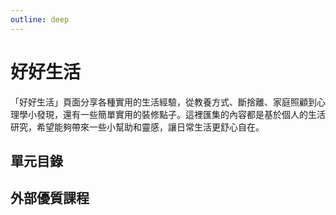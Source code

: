```yaml
---
outline: deep
---
```


# 好好生活

「好好生活」頁面分享各種實用的生活經驗，從教養方式、斷捨離、家庭照顧到心理學小發現，還有一些簡單實用的裝修點子。這裡匯集的內容都是基於個人的生活研究，希望能夠帶來一些小幫助和靈感，讓日常生活更舒心自在。

## 單元目錄

<DigitalDocuments :items="digitalDocumentItems"></DigitalDocuments>

## 外部優質課程

<Courses :modelValue="courseItems"></Courses>

<script setup>
import DigitalDocuments from '../components/digitalDocuments.vue'
import Courses from '../components/courses.vue'

const digitalDocumentItems = [
    // {
    //     url: './scarcity',
    //     name: '匱乏心理學',
    //     keywords: ['新文明病', '認知匱乏', '匱乏循環', '打造寬鬆'],
    //     audience: ['玩過財富流想多了解精力的人', '想知道為何缺錢時不該借貸或主動投資的人', '對基本的認知心理學感興趣的人'],
    //     rating: 3
    // },
    {
        url: './education',
        name: '我是學渣，也是黑馬',
        keywords: ['傷仲永', '教育問題', '喚醒黑馬', '教養假想'],
        audience: ['正在尋求個人成長和突破的人', '面臨教育或職業困境的學生和年輕人', '在教育與教養中受過傷的人'],
        rating: 3
    },
    {
        url: './carer',
        name: '我是照顧者',
        keywords: ['延遲老化', '照顧資源', '醫療資源', '跨領域整合'],
        audience: ['想為了照顧父母做準備的人', '想減輕家人負擔的長輩', '被各種長照術語搞得很亂的人'],
        rating: 1
    },
    {
        url: './housing',
        name: '極簡全齡宅',
        keywords: ['斷捨離', '全齡宅設計'],
        audience: ['想看斷捨離如何實踐的人', '好奇斷捨離與裝修有何關聯的人', '想準備宜居的房子給自己與家人者'],
        rating: 2
    },
]

const courseItems = [
    {
        image: '/life/turnKey.jpg',
        description: `只要有網路，無論是開車、走路、做菜、帶小孩，隨時都可以在線學習。讓我們用聲音陪你往前走，留給你一雙眼睛，抬頭看見自己和世界的變化。`,
        name: '啟點線上學苑',
        url: 'https://www.youtube.com/@koob',
    },
]

</script>

